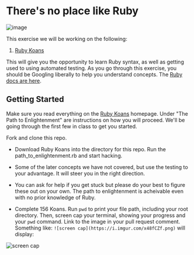 # There's no place like Ruby

![image](https://media.giphy.com/media/jqPFMngIElHz2/giphy.gif)

This exercise we will be working on the following: 

1. [Ruby Koans](http://rubykoans.com/)

This will give you the opportunity to learn Ruby syntax, as well as getting used to using automated testing. As you go through this exercise, you should be Googling liberally to help you understand concepts. The [Ruby docs are here](https://ruby-doc.org/core-2.5.1/).


## Getting Started

Make sure you read everything on the [Ruby Koans](http://rubykoans.com/) homepage. Under "The Path to Enlightenment" are instructions on how you will proceed. We'll be going through the first few in class to get you started. 

Fork and clone this repo.

- Download Ruby Koans into the directory for this repo. Run the path_to_enlightenment.rb and start hacking.

- Some of the later concepts we have not covered, but use the testing to your advantage. It will steer you in the right direction.

- You can ask for help if you get stuck but please do your best to figure these out on your own. The path to enlightenment is acheivable even with no prior knowledge of Ruby.

- Complete 156 Koans. Run `pwd` to print your file path, including your root directory. Then, screen cap your terminal, showing your progress and your `pwd` command. Link to the image in your pull request comment. Something like:
`![screen cap](https://i.imgur.com/x48fCZf.png)`
will display: 

![screen cap](https://i.imgur.com/x48fCZf.png)
